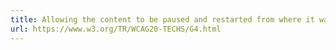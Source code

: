 ```yaml
---
title: Allowing the content to be paused and restarted from where it was paused
url: https://www.w3.org/TR/WCAG20-TECHS/G4.html
---
```

